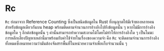 # Rc

`Rc` ย่อมาจาก Reference Counting ซึ่งเป็นชนิดข้อมูลใน Rust ที่อนุญาตให้มีเจ้าของหลายคนสำหรับข้อมูลเดียวกันบน heap พร้อมติดตามจำนวนการอ้างอิงไปยังข้อมูลนั้น ๆ หากไม่มีการอ้างอิงข้อมูลใด ๆ อีกต่อข้อมูลนั้น ๆ ค่านั้นสามารถทำความสะอาดได้โดยไม่ทำให้การอ้างอิงใด ๆ เป็นโมฆะ การหลีกเลี่ยงปัญหาเหล่านี้มาพร้อมกับค่าใช้จ่ายในเรื่องของความจำ คือ `Rc` จะติดตามจำนวนการอ้างอิงทั้งหมดซึ่งหมายความว่ามันต้องจัดสรรพื้นที่ในหน่วยความจำเพื่อเก็บจำนวนนั้น ๆ 